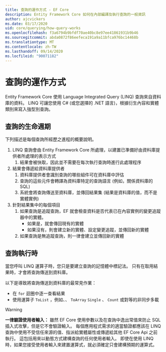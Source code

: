 ```yaml
---
title: 查詢的運作方式 - EF Core
description: Entity Framework Core 如何在內部編譯及執行查詢的一般資訊
author: ajcvickers
ms.date: 03/17/2020
uid: core/querying/how-query-works
ms.openlocfilehash: f3a6794b9bfdf70ae40bc8e97ee41861931b9b46
ms.sourcegitcommit: abda0872f86eefeca191a9a11bfca976bc14468b
ms.translationtype: MT
ms.contentlocale: zh-TW
ms.lasthandoff: 09/14/2020
ms.locfileid: "90071182"
---
```

# <a name="how-queries-work"></a>查詢的運作方式

Entity Framework Core 使用 Language Integrated Query (LINQ) 查詢來自資料庫的資料。 LINQ 可讓您使用 C# (或您選擇的 .NET 語言)，根據衍生內容和實體類別來寫入強型別查詢。

## <a name="the-life-of-a-query"></a>查詢的生命週期

下列描述是每個查詢所經歷之進程的概要說明。

1. LINQ 查詢會由 Entity Framework Core 所處理，以建置已準備好由資料庫提供者所處理的表示方式
   1. 結果會被快取，因此並不需要在每次執行查詢時進行此處理程序
2. 結果會傳遞給資料庫提供者
   1. 資料庫提供者會識別查詢的哪些組件可在資料庫中評估
   2. 查詢的這些元件會轉譯為資料庫特定的查詢語言 (例如，關係資料庫的 SQL) 
   3. 系統會將查詢傳送至資料庫，並傳回結果集 (結果是資料庫的值，而不是實體實例) 
3. 針對結果集中的每個項目
   1. 如果查詢是追蹤查詢，EF 就會檢查資料是否代表已在內容實例的變更追蹤器中的實體。
      * 如果是，就會傳回現有的實體
      * 如果沒有，則會建立新的實體、設定變更追蹤，並傳回新的實體
   2. 如果查詢是無追蹤查詢，則一律會建立並傳回新的實體

## <a name="when-queries-are-executed"></a>查詢執行時

當您呼叫 LINQ 運算子時，您只是要建立查詢的記憶體中標記法。 只有在取用結果時，才會將查詢傳送到資料庫。

以下是導致將查詢傳送到資料庫的最常見作業：

* 在 `for` 迴圈中逐一查看結果
* 使用運算子 `ToList` ，例如、、 `ToArray` `Single` 、 `Count` 或對等的非同步多載

> [!WARNING]  
> **一律驗證使用者輸入：** 雖然 EF Core 使用參數以及在查詢中逸出常值來防止 SQL 插入式攻擊，但是它不會驗證輸入。 每個應用程式需求的適當驗證都應該在 LINQ 查詢中使用不受信任來源的值、指派給實體屬性或傳遞給其他 EF Core Api 之前執行。 這包括用來以動態方式建構查詢的任何使用者輸入。 即使在使用 LINQ 時，如果您接受使用者輸入來建置運算式，就必須確定只會建構預期的運算式。
